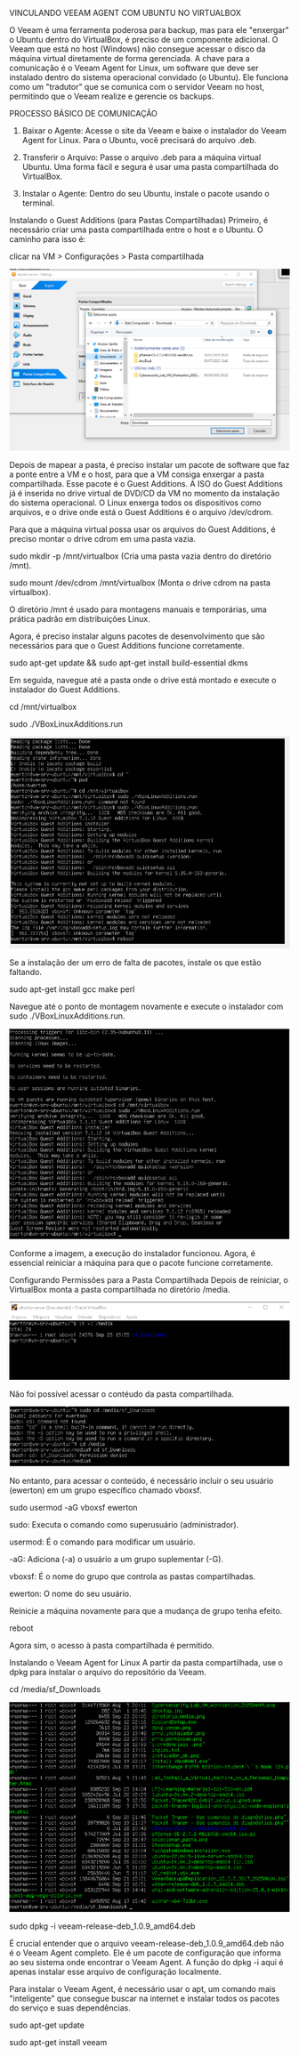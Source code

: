 VINCULANDO VEEAM AGENT COM UBUNTU NO VIRTUALBOX

O Veeam é uma ferramenta poderosa para backup, mas para ele "enxergar" o Ubuntu dentro do VirtualBox, é preciso de um componente adicional. O Veeam que está no host (Windows) não consegue acessar o disco da máquina virtual diretamente de forma gerenciada. A chave para a comunicação é o Veeam Agent for Linux, um software que deve ser instalado dentro do sistema operacional convidado (o Ubuntu). Ele funciona como um "tradutor" que se comunica com o servidor Veeam no host, permitindo que o Veeam realize e gerencie os backups.

PROCESSO BÁSICO DE COMUNICAÇÃO
1. Baixar o Agente: Acesse o site da Veeam e baixe o instalador do Veeam Agent for Linux. Para o Ubuntu, você precisará do arquivo .deb.

2. Transferir o Arquivo: Passe o arquivo .deb para a máquina virtual Ubuntu. Uma forma fácil e segura é usar uma pasta compartilhada do VirtualBox.

3. Instalar o Agente: Dentro do seu Ubuntu, instale o pacote usando o terminal.

Instalando o Guest Additions (para Pastas Compartilhadas)
Primeiro, é necessário criar uma pasta compartilhada entre o host e o Ubuntu. O caminho para isso é:

clicar na VM > Configurações > Pasta compartilhada

![PASTA](../Assets/Utilitarios/selecionar_pasta.png)

Depois de mapear a pasta, é preciso instalar um pacote de software que faz a ponte entre a VM e o host, para que a VM consiga enxergar a pasta compartilhada. Esse pacote é o Guest Additions. A ISO do Guest Additions já é inserida no drive virtual de DVD/CD da VM no momento da instalação do sistema operacional. O Linux enxerga todos os dispositivos como arquivos, e o drive onde está o Guest Additions é o arquivo /dev/cdrom.

Para que a máquina virtual possa usar os arquivos do Guest Additions, é preciso montar o drive cdrom em uma pasta vazia.

sudo mkdir -p /mnt/virtualbox (Cria uma pasta vazia dentro do diretório /mnt).

sudo mount /dev/cdrom /mnt/virtualbox (Monta o drive cdrom na pasta virtualbox).

O diretório /mnt é usado para montagens manuais e temporárias, uma prática padrão em distribuições Linux.

Agora, é preciso instalar alguns pacotes de desenvolvimento que são necessários para que o Guest Additions funcione corretamente.

sudo apt-get update && sudo apt-get install build-essential dkms

Em seguida, navegue até a pasta onde o drive está montado e execute o instalador do Guest Additions.

cd /mnt/virtualbox

sudo ./VBoxLinuxAdditions.run

![ERRO](../Assets/Erros/erro_instalador.png)

Se a instalação der um erro de falta de pacotes, instale os que estão faltando.

sudo apt-get install gcc make perl

Navegue até o ponto de montagem novamente e execute o instalador com sudo ./VBoxLinuxAdditions.run.

![OK](../Assets/Utilitarios/instalador_ok.png)

Conforme a imagem, a execução do instalador funcionou. Agora, é essencial reiniciar a máquina para que o pacote funcione corretamente.

Configurando Permissões para a Pasta Compartilhada
Depois de reiniciar, o VirtualBox monta a pasta compartilhada no diretório /media. 

![MEDIA](../Assets/Utilitarios/diretorio_media.png)

Não foi possível acessar o contéudo da pasta compartilhada.

![PERMISSAO](../Assets/Erros/erro_permissao.png)

No entanto, para acessar o conteúdo, é necessário incluir o seu usuário (ewerton) em um grupo específico chamado vboxsf.

sudo usermod -aG vboxsf ewerton

sudo: Executa o comando como superusuário (administrador).

usermod: É o comando para modificar um usuário.

-aG: Adiciona (-a) o usuário a um grupo suplementar (-G).

vboxsf: É o nome do grupo que controla as pastas compartilhadas.

ewerton: O nome do seu usuário.

Reinicie a máquina novamente para que a mudança de grupo tenha efeito.

reboot

Agora sim, o acesso à pasta compartilhada é permitido.

Instalando o Veeam Agent for Linux
A partir da pasta compartilhada, use o dpkg para instalar o arquivo do repositório da Veeam.

cd /media/sf_Downloads

![DOWNLOADS](../Assets/Utilitarios/sf_downloads.png)

sudo dpkg -i veeam-release-deb_1.0.9_amd64.deb

É crucial entender que o arquivo veeam-release-deb_1.0.9_amd64.deb não é o Veeam Agent completo. Ele é um pacote de configuração que informa ao seu sistema onde encontrar o Veeam Agent. A função do dpkg -i aqui é apenas instalar esse arquivo de configuração localmente.

Para instalar o Veeam Agent, é necessário usar o apt, um comando mais "inteligente" que consegue buscar na internet e instalar todos os pacotes do serviço e suas dependências.

sudo apt-get update

sudo apt-get install veeam

